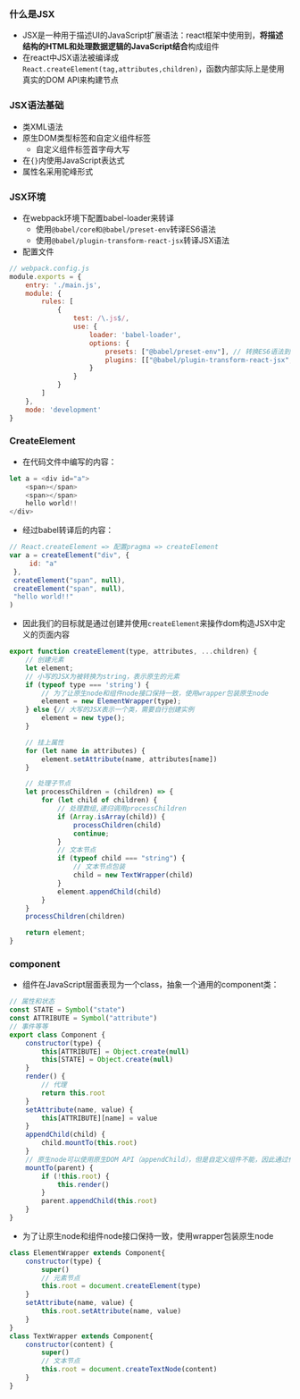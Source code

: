 ### 什么是JSX
- JSX是一种用于描述UI的JavaScript扩展语法：react框架中使用到，**将描述结构的HTML和处理数据逻辑的JavaScript结合**构成组件
- 在react中JSX语法被编译成```React.createElement(tag,attributes,children)```，函数内部实际上是使用真实的DOM API来构建节点
### JSX语法基础
- 类XML语法
- 原生DOM类型标签和自定义组件标签
  - 自定义组件标签首字母大写
- 在```{}```内使用JavaScript表达式
- 属性名采用驼峰形式
### JSX环境
- 在webpack环境下配置babel-loader来转译
  - 使用```@babel/core和@babel/preset-env```转译ES6语法
  - 使用```@babel/plugin-transform-react-jsx```转译JSX语法
- 配置文件
```javascript
// webpack.config.js
module.exports = {
    entry: './main.js',
    module: {
        rules: [
            {
                test: /\.js$/,
                use: {
                    loader: 'babel-loader',
                    options: {
                        presets: ["@babel/preset-env"],	// 转换ES6语法到ES5
                        plugins: [["@babel/plugin-transform-react-jsx", {pragma:"createElement"}]] // 转换JSX
                    }
                }
            }
        ]
    },
    mode: 'development'
}
```
### CreateElement
- 在代码文件中编写的内容：
```javascript
let a = <div id="a">
    <span></span>
    <span></span>
    hello world!!
</div>
```
- 经过babel转译后的内容：
```javascript
// React.createElement => 配置pragma => createElement
var a = createElement("div", {
     id: "a"
 },
 createElement("span", null),
 createElement("span", null),
 "hello world!!"
)
```
- 因此我们的目标就是通过创建并使用```createElement```来操作dom构造JSX中定义的页面内容
```javascript
export function createElement(type, attributes, ...children) {
    // 创建元素
    let element;
    // 小写的JSX为被转换为string，表示原生的元素
    if (typeof type === 'string') {
        // 为了让原生node和组件node接口保持一致，使用wrapper包装原生node
        element = new ElementWrapper(type);
    } else {// 大写的JSX表示一个类，需要自行创建实例
        element = new type();
    }

    // 挂上属性
    for (let name in attributes) {
        element.setAttribute(name, attributes[name])
    }

    // 处理子节点
    let processChildren = (children) => {
        for (let child of children) {
            // 处理数组,递归调用processChildren
            if (Array.isArray(child)) {
                processChildren(child)
                continue;
            }
            // 文本节点
            if (typeof child === "string") {
                // 文本节点包装
                child = new TextWrapper(child) 
            }
            element.appendChild(child)
        }
    }
    processChildren(children)

    return element;
}
```
### component
- 组件在JavaScript层面表现为一个class，抽象一个通用的component类：
```javascript
// 属性和状态
const STATE = Symbol("state")
const ATTRIBUTE = Symbol("attribute")
// 事件等等
export class Component {
    constructor(type) {
        this[ATTRIBUTE] = Object.create(null)
        this[STATE] = Object.create(null)
    }
    render() {
        // 代理
        return this.root
    }
    setAttribute(name, value) {
        this[ATTRIBUTE][name] = value
    }
    appendChild(child) {
        child.mountTo(this.root)
    }
    // 原生node可以使用原生DOM API（appendChild），但是自定义组件不能，因此通过代理来反向操作
    mountTo(parent) {
        if (!this.root) {
            this.render()
        }
        parent.appendChild(this.root)
    }
}
```
- 为了让原生node和组件node接口保持一致，使用wrapper包装原生node
```javascript
class ElementWrapper extends Component{
    constructor(type) {
        super()
        // 元素节点
        this.root = document.createElement(type)
    }
    setAttribute(name, value) {
        this.root.setAttribute(name, value)
    }
}
class TextWrapper extends Component{
    constructor(content) {
        super()
        // 文本节点
        this.root = document.createTextNode(content)
    }
}
```